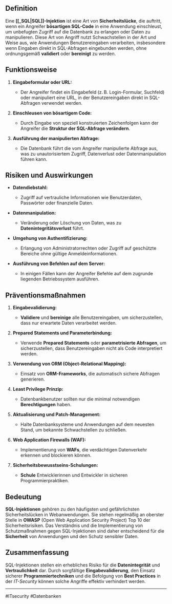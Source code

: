 ## Definition

Eine **[[_SQL|SQL]]-Injektion** ist eine Art von **Sicherheitslücke**, die auftritt, wenn ein Angreifer **bösartigen SQL-Code** in eine Anwendung einschleust, um unbefugten Zugriff auf die Datenbank zu erlangen oder Daten zu manipulieren. Diese Art von Angriff nutzt Schwachstellen in der Art und Weise aus, wie Anwendungen Benutzereingaben verarbeiten, insbesondere wenn Eingaben direkt in SQL-Abfragen eingebunden werden, ohne ordnungsgemäß **validiert** oder **bereinigt** zu werden.

## Funktionsweise

1. **Eingabeformular oder URL:**

   - Der Angreifer findet ein Eingabefeld (z. B. Login-Formular, Suchfeld) oder manipuliert eine URL, in der Benutzereingaben direkt in SQL-Abfragen verwendet werden.

2. **Einschleusen von bösartigem Code:**

   - Durch Eingabe von speziell konstruierten Zeichenfolgen kann der Angreifer die **Struktur der SQL-Abfrage verändern**.

3. **Ausführung der manipulierten Abfrage:**

   - Die Datenbank führt die vom Angreifer manipulierte Abfrage aus, was zu unautorisiertem Zugriff, Datenverlust oder Datenmanipulation führen kann.

## Risiken und Auswirkungen

- **Datendiebstahl:**

  - Zugriff auf vertrauliche Informationen wie Benutzerdaten, Passwörter oder finanzielle Daten.

- **Datenmanipulation:**

  - Veränderung oder Löschung von Daten, was zu **Datenintegritätsverlust** führt.

- **Umgehung von Authentifizierung:**

  - Erlangung von Administratorrechten oder Zugriff auf geschützte Bereiche ohne gültige Anmeldeinformationen.

- **Ausführung von Befehlen auf dem Server:**

  - In einigen Fällen kann der Angreifer Befehle auf dem zugrunde liegenden Betriebssystem ausführen.

## Präventionsmaßnahmen

1. **Eingabevalidierung:**

   - **Validiere** und **bereinige** alle Benutzereingaben, um sicherzustellen, dass nur erwartete Daten verarbeitet werden.

2. **Prepared Statements und Parameterbindung:**

   - Verwende **Prepared Statements** oder **parametrisierte Abfragen**, um sicherzustellen, dass Benutzereingaben nicht als Code interpretiert werden.

3. **Verwendung von ORM (Object-Relational Mapping):**

   - Einsatz von **ORM-Frameworks**, die automatisch sichere Abfragen generieren.

4. **Least Privilege Prinzip:**

   - Datenbankbenutzer sollten nur die minimal notwendigen **Berechtigungen** haben.

5. **Aktualisierung und Patch-Management:**

   - Halte Datenbanksysteme und Anwendungen auf dem neuesten Stand, um bekannte Schwachstellen zu schließen.

6. **Web Application Firewalls (WAF):**

   - Implementierung von **WAFs**, die verdächtigen Datenverkehr erkennen und blockieren können.

7. **Sicherheitsbewusstseins-Schulungen:**

   - **Schule** Entwicklerinnen und Entwickler in sicheren Programmierpraktiken.

## Bedeutung

**SQL-Injektionen** gehören zu den häufigsten und gefährlichsten Sicherheitslücken in Webanwendungen. Sie stehen regelmäßig an oberster Stelle in **OWASP** (Open Web Application Security Project) Top 10 der Sicherheitsrisiken. Das Verständnis und die Implementierung von Schutzmaßnahmen gegen SQL-Injektionen sind daher entscheidend für die **Sicherheit** von Anwendungen und den Schutz sensibler Daten.

## Zusammenfassung

SQL-Injektionen stellen ein erhebliches Risiko für die **Datenintegrität** und **Vertraulichkeit** dar. Durch sorgfältige **Eingabevalidierung**, den Einsatz sicherer **Programmiertechniken** und die Befolgung von **Best Practices** in der *IT-Security* können solche Angriffe effektiv verhindert werden.

---

#ITsecurity
#Datenbanken 
